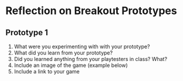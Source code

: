 # Reflection on Breakout Prototypes
## Prototype 1
1. What were you experimenting with with your prototype?
2. What did you learn from your prototype?
3. Did you learned anything from your playtesters in class? What?
4. Include an image of the game (example below)
5. Include a link to your game
